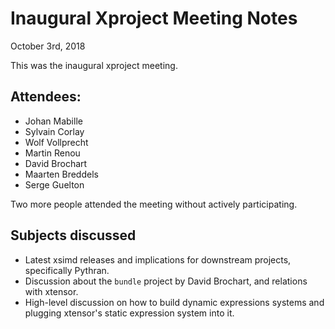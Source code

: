 # Inaugural Xproject Meeting Notes

October 3rd, 2018

This was the inaugural xproject meeting.

## Attendees:

 - Johan Mabille
 - Sylvain Corlay
 - Wolf Vollprecht
 - Martin Renou
 - David Brochart
 - Maarten Breddels
 - Serge Guelton

Two more people attended the meeting without actively participating.

## Subjects discussed

 - Latest xsimd releases and implications for downstream projects, specifically
   Pythran.
 - Discussion about the `bundle` project by David Brochart, and relations with
   xtensor.
 - High-level discussion on how to build dynamic expressions systems and
   plugging xtensor's static expression system into it.
